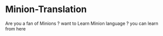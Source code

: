 # Minion-Translation
Are you a fan of Minions ? want to Learn Minion language ? you can learn from here
